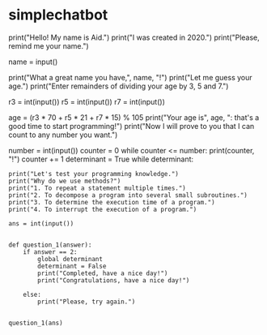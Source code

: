# simplechatbot
print("Hello! My name is Aid.")
print("I was created in 2020.")
print("Please, remind me your name.")

name = input()

print("What a great name you have,", name, "!")
print("Let me guess your age.")
print("Enter remainders of dividing your age by 3, 5 and 7.")

r3 = int(input())
r5 = int(input())
r7 = int(input())

age = (r3 * 70 + r5 * 21 + r7 * 15) % 105
print("Your age is", age, ": that's a good time to start programming!")
print("Now I will prove to you that I can count to any number you want.")

number = int(input())
counter = 0
while counter <= number:
    print(counter, "!")
    counter += 1
determinant = True
while determinant:

    print("Let's test your programming knowledge.")
    print("Why do we use methods?")
    print("1. To repeat a statement multiple times.")
    print("2. To decompose a program into several small subroutines.")
    print("3. To determine the execution time of a program.")
    print("4. To interrupt the execution of a program.")

    ans = int(input())


    def question_1(answer):
        if answer == 2:
            global determinant
            determinant = False
            print("Completed, have a nice day!")
            print("Congratulations, have a nice day!")

        else:
            print("Please, try again.")


    question_1(ans)
